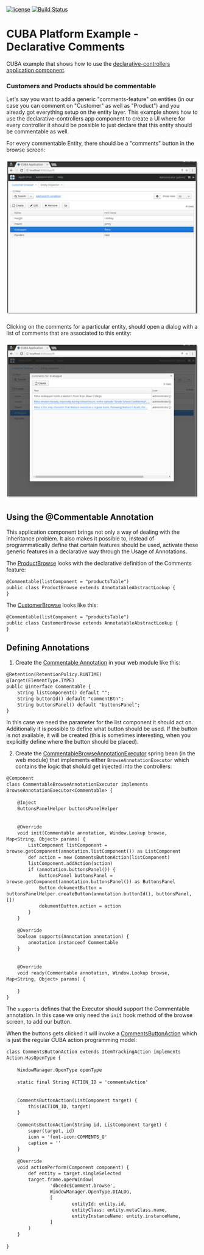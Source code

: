 [![license](https://img.shields.io/badge/license-Apache%20License%202.0-blue.svg?style=flat)](http://www.apache.org/licenses/LICENSE-2.0)
[![Build Status](https://travis-ci.org/balvi/cuba-component-declarative-controllers.svg?branch=master)](https://travis-ci.org/balvi/cuba-component-declarative-controllers)

# CUBA Platform Example - Declarative Comments

CUBA example that shows how to use the [declarative-controllers application component](https://github.com/balvi/cuba-component-declarative-controllers).


### Customers and Products should be commentable

Let's say you want to add a generic "comments-feature" on entities (in our case you can comment on "Customer" as well as "Product") 
and you already got everything setup on the entity layer. This example shows how to use the declarative-controllers app component to create
a UI where for every controller it should be possible to just declare that this entity should be commentable as well.

For every commentable Entity, there should be a "comments" button in the browse screen:

![Screenshot customer browser](https://github.com/balvi/cuba-example-declarative-comments/blob/master/img/customer-browse.png)

Clicking on the comments for a particular entity, should open a dialog with a list of comments that are associated to this entity:

![Screenshot customer comments](https://github.com/balvi/cuba-example-declarative-comments/blob/master/img/customer-comments.png)

## Using the @Commentable Annotation

This application component brings not only a way of dealing with the inheritance problem. 
It also makes it possible to, instead of programmatically define that certain features should be used, activate these generic features
in a declarative way through the Usage of Annotations.

The [ProductBrowse](https://github.com/balvi/cuba-example-declarative-comments/blob/master/modules/web/src/de/balvi/cuba/example/declarativecomments/web/product/ProductBrowse.java) looks with the declarative definition of the Comments feature:

````
@Commentable(listComponent = "productsTable")
public class ProductBrowse extends AnnotatableAbstractLookup {
}
````

The [CustomerBrowse](https://github.com/balvi/cuba-example-declarative-comments/blob/master/modules/web/src/de/balvi/cuba/example/declarativecomments/web/customer/CustomerBrowse.groovy) looks like this:

````
@Commentable(listComponent = "productsTable")
public class CustomerBrowse extends AnnotatableAbstractLookup {
}
````

## Defining Annotations 

1. Create the [Commentable Annotation](https://github.com/balvi/cuba-example-declarative-comments/blob/master/modules/web/src/de/balvi/cuba/example/declarativecomments/web/commentable/Commentable.java) in your web module like this:


````
@Retention(RetentionPolicy.RUNTIME)
@Target(ElementType.TYPE)
public @interface Commentable {
    String listComponent() default "";
    String buttonId() default "commentBtn";
    String buttonsPanel() default "buttonsPanel";
}
````

In this case we need the parameter for the list component it should act on. Additionally it is possible to define what
button should be used. If the button is not available, it will be created (this is sometimes interesting, when you explicitly define where the button should be placed).

2. Create the [CommentableBrowseAnnotationExecutor](https://github.com/balvi/cuba-example-declarative-comments/blob/master/modules/web/src/de/balvi/cuba/example/declarativecomments/web/commentable/CommentableBrowseAnnotationExecutor.groovy) spring bean (in the web module) that implements either `BrowseAnnotationExecutor` 
which contains the logic that sholuld get injected into the controllers:


````
@Component
class CommentableBrowseAnnotationExecutor implements BrowseAnnotationExecutor<Commentable> {

    @Inject
    ButtonsPanelHelper buttonsPanelHelper


    @Override
    void init(Commentable annotation, Window.Lookup browse, Map<String, Object> params) {
        ListComponent listComponent = browse.getComponent(annotation.listComponent()) as ListComponent
        def action = new CommentsButtonAction(listComponent)
        listComponent.addAction(action)
        if (annotation.buttonsPanel()) {
            ButtonsPanel buttonsPanel = browse.getComponent(annotation.buttonsPanel()) as ButtonsPanel
            Button dokumentButton = buttonsPanelHelper.createButton(annotation.buttonId(), buttonsPanel, [])
            dokumentButton.action = action
        }
    }

    @Override
    boolean supports(Annotation annotation) {
        annotation instanceof Commentable
    }


    @Override
    void ready(Commentable annotation, Window.Lookup browse, Map<String, Object> params) {

    }
}
````

The `supports` defines that the Executor should support the Commentable annotation.
In this case we only need the `init` hook method of the browse screen, to add our button.

When the buttons gets clicked it will invoke a [CommentsButtonAction](https://github.com/balvi/cuba-example-declarative-comments/blob/master/modules/web/src/de/balvi/cuba/example/declarativecomments/web/commentable/CommentsButtonAction.groovy) which is just the regular CUBA action programming model:

````
class CommentsButtonAction extends ItemTrackingAction implements Action.HasOpenType {

    WindowManager.OpenType openType

    static final String ACTION_ID = 'commentsAction'


    CommentsButtonAction(ListComponent target) {
        this(ACTION_ID, target)
    }

    CommentsButtonAction(String id, ListComponent target) {
        super(target, id)
        icon = 'font-icon:COMMENTS_O'
        caption = ''
    }

    @Override
    void actionPerform(Component component) {
        def entity = target.singleSelected
        target.frame.openWindow(
                'dbcedc$Comment.browse',
                WindowManager.OpenType.DIALOG,
                [
                        entityId: entity.id,
                        entityClass: entity.metaClass.name,
                        entityInstanceName: entity.instanceName,
                ]
        )
    }

}
````



 